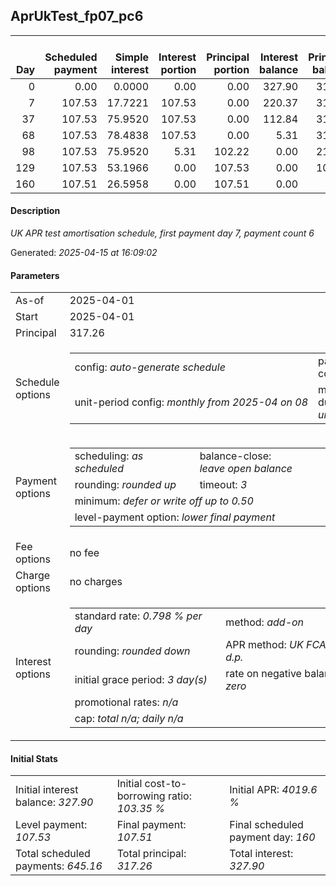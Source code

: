 <h2>AprUkTest_fp07_pc6</h2><table><thead style="vertical-align: bottom;"><th style="text-align: right;">Day</th><th style="text-align: right;">Scheduled payment</th><th style="text-align: right;">Simple interest</th><th style="text-align: right;">Interest portion</th><th style="text-align: right;">Principal portion</th><th style="text-align: right;">Interest balance</th><th style="text-align: right;">Principal balance</th><th style="text-align: right;">Total simple interest</th><th style="text-align: right;">Total interest</th><th style="text-align: right;">Total principal</th></thead><tr style="text-align: right;"><td class="ci00">0</td><td class="ci01" style="white-space: nowrap;">0.00</td><td class="ci02">0.0000</td><td class="ci03">0.00</td><td class="ci04">0.00</td><td class="ci05">327.90</td><td class="ci06">317.26</td><td class="ci07">0.0000</td><td class="ci08">0.00</td><td class="ci09">0.00</td></tr><tr style="text-align: right;"><td class="ci00">7</td><td class="ci01" style="white-space: nowrap;">107.53</td><td class="ci02">17.7221</td><td class="ci03">107.53</td><td class="ci04">0.00</td><td class="ci05">220.37</td><td class="ci06">317.26</td><td class="ci07">17.7221</td><td class="ci08">107.53</td><td class="ci09">0.00</td></tr><tr style="text-align: right;"><td class="ci00">37</td><td class="ci01" style="white-space: nowrap;">107.53</td><td class="ci02">75.9520</td><td class="ci03">107.53</td><td class="ci04">0.00</td><td class="ci05">112.84</td><td class="ci06">317.26</td><td class="ci07">93.6742</td><td class="ci08">215.06</td><td class="ci09">0.00</td></tr><tr style="text-align: right;"><td class="ci00">68</td><td class="ci01" style="white-space: nowrap;">107.53</td><td class="ci02">78.4838</td><td class="ci03">107.53</td><td class="ci04">0.00</td><td class="ci05">5.31</td><td class="ci06">317.26</td><td class="ci07">172.1580</td><td class="ci08">322.59</td><td class="ci09">0.00</td></tr><tr style="text-align: right;"><td class="ci00">98</td><td class="ci01" style="white-space: nowrap;">107.53</td><td class="ci02">75.9520</td><td class="ci03">5.31</td><td class="ci04">102.22</td><td class="ci05">0.00</td><td class="ci06">215.04</td><td class="ci07">248.1100</td><td class="ci08">327.90</td><td class="ci09">102.22</td></tr><tr style="text-align: right;"><td class="ci00">129</td><td class="ci01" style="white-space: nowrap;">107.53</td><td class="ci02">53.1966</td><td class="ci03">0.00</td><td class="ci04">107.53</td><td class="ci05">0.00</td><td class="ci06">107.51</td><td class="ci07">301.3066</td><td class="ci08">327.90</td><td class="ci09">209.75</td></tr><tr style="text-align: right;"><td class="ci00">160</td><td class="ci01" style="white-space: nowrap;">107.51</td><td class="ci02">26.5958</td><td class="ci03">0.00</td><td class="ci04">107.51</td><td class="ci05">0.00</td><td class="ci06">0.00</td><td class="ci07">327.9024</td><td class="ci08">327.90</td><td class="ci09">317.26</td></tr></table><p><h4>Description</h4><i>UK APR test amortisation schedule, first payment day 7, payment count 6</i></p><p>Generated: <i>2025-04-15 at 16:09:02</i></p><h4>Parameters</h4><table><tr><td>As-of</td><td>2025-04-01</td></tr><tr><td>Start</td><td>2025-04-01</td></tr><tr><td>Principal</td><td>317.26</td></tr><tr><td>Schedule options</td><td><table><tr><td>config: <i>auto-generate schedule</i></td><td>payment count: <i>6</i></td></tr><tr><td style="white-space: nowrap;">unit-period config: <i>monthly from 2025-04 on 08</i></td><td>max duration: <i>unlimited</i></td></tr></table></td></tr><tr><td>Payment options</td><td><table><tr><td>scheduling: <i>as scheduled</i></td><td>balance-close: <i>leave&nbsp;open&nbsp;balance</i></td></tr><tr><td>rounding: <i>rounded up</i></td><td>timeout: <i>3</i></td></tr><tr><td colspan='2'>minimum: <i>defer&nbsp;or&nbsp;write&nbsp;off&nbsp;up&nbsp;to&nbsp;0.50</i></td></tr><tr><td colspan='2'>level-payment option: <i>lower&nbsp;final&nbsp;payment</i></td></tr></table></td></tr><tr><td>Fee options</td><td>no fee</td></tr><tr><td>Charge options</td><td>no charges</td></tr><tr><td>Interest options</td><td><table><tr><td>standard rate: <i>0.798 % per day</i></td><td>method: <i>add-on</i></td></tr><tr><td>rounding: <i>rounded down</i></td><td>APR method: <i>UK FCA to 1 d.p.</i></td></tr><tr><td>initial grace period: <i>3 day(s)</i></td><td>rate on negative balance: <i>zero</i></td></tr><tr><td colspan="2">promotional rates: <i><i>n/a</i></i></td></tr><tr><td colspan="2">cap: <i>total <i>n/a</i>; daily <i>n/a</i></td></tr></table></td></tr></table><h4>Initial Stats</h4><table><tr><td>Initial interest balance: <i>327.90</i></td><td>Initial cost-to-borrowing ratio: <i>103.35 %</i></td><td>Initial APR: <i>4019.6 %</i></td></tr><tr><td>Level payment: <i>107.53</i></td><td>Final payment: <i>107.51</i></td><td>Final scheduled payment day: <i>160</i></td></tr><tr><td>Total scheduled payments: <i>645.16</i></td><td>Total principal: <i>317.26</i></td><td>Total interest: <i>327.90</i></td></tr></table>
